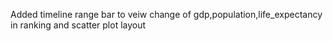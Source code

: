 Added timeline range bar to veiw change of gdp,population,life_expectancy in ranking and scatter plot layout